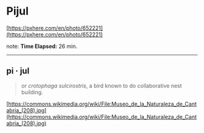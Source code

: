<!-- .slide: data-background="img/background/usb-sticks.jpg" data-background-color="black" data-background-opacity="0.3"-->

# Pijul

[https://pxhere.com/en/photo/652221](https://pxhere.com/en/photo/652221)  <!-- .element: class="attribution" -->

note: 
**Time Elapsed:** 26 min.

---

<!-- .slide: data-background="img/background/pijul.jpg" data-background-color="black" data-background-opacity="0.8"-->
## pi · jul <!-- .element: class="stroke" -->

<blockquote class="explanation">
    or <em>crotophaga sulcirostris</em>, a bird known to do collaborative nest building.
</blockquote>

[https://commons.wikimedia.org/wiki/File:Museo_de_la_Naturaleza_de_Cantabria_(208).jpg](https://commons.wikimedia.org/wiki/File:Museo_de_la_Naturaleza_de_Cantabria_(208).jpg) <!-- .element: class="attribution" -->


